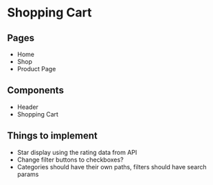 # Shopping Cart
## Pages
- Home
- Shop
- Product Page

## Components
- Header
- Shopping Cart

## Things to implement
- Star display using the rating data from API
- Change filter buttons to checkboxes?
- Categories should have their own paths, filters should have search params


